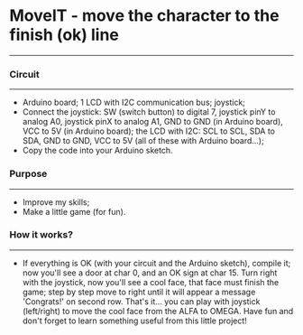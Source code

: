 # MoveIT - move the character to the finish (ok) line
***

### Circuit
***
- Arduino board; 1 LCD with I2C communication bus; joystick;    
- Connect the joystick: SW (switch button) to digital 7, joystick pinY to analog A0, joystick pinX to analog A1, GND to GND (in Arduino board), VCC to 5V (in Arduino board); the LCD  with I2C: SCL to SCL, SDA to SDA, GND to GND, VCC to 5V (all of these with Arduino board...);         
- Copy the code into your Arduino sketch.    

### Purpose
***
- Improve my skills;    
- Make a little game (for fun).

### How it works?
***
- If everything is OK (with your circuit and the Arduino sketch), compile it; now you'll see a door at char 0, and an OK sign at char 15. Turn right with the joystick, now you'll see a cool face, that face must finish the game; step by step move to right until it will appear a message 'Congrats!' on second row. That's it... you can play with joystick (left/right) to move the cool face from the ALFA to OMEGA. Have fun and don't forget to learn something useful from this little project! 
